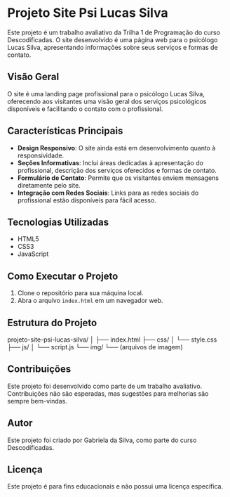 # Projeto Site Psi Lucas Silva

Este projeto é um trabalho avaliativo da Trilha 1 de Programação do curso Descodificadas. O site desenvolvido é uma página web para o psicólogo Lucas Silva, apresentando informações sobre seus serviços e formas de contato.

## Visão Geral

O site é uma landing page profissional para o psicólogo Lucas Silva, oferecendo aos visitantes uma visão geral dos serviços psicológicos disponíveis e facilitando o contato com o profissional.

## Características Principais

- **Design Responsivo**: O site ainda está em desenvolvimento quanto à responsividade.
- **Seções Informativas**: Inclui áreas dedicadas à apresentação do profissional, descrição dos serviços oferecidos e formas de contato.
- **Formulário de Contato**: Permite que os visitantes enviem mensagens diretamente pelo site.
- **Integração com Redes Sociais**: Links para as redes sociais do profissional estão disponíveis para fácil acesso.

## Tecnologias Utilizadas

- HTML5
- CSS3
- JavaScript

## Como Executar o Projeto

1. Clone o repositório para sua máquina local.
2. Abra o arquivo `index.html` em um navegador web.

## Estrutura do Projeto

projeto-site-psi-lucas-silva/
│
├── index.html
├── css/
│ └── style.css
├── js/
│ └── script.js
└── img/
└── (arquivos de imagem)


## Contribuições

Este projeto foi desenvolvido como parte de um trabalho avaliativo. Contribuições não são esperadas, mas sugestões para melhorias são sempre bem-vindas.

## Autor

Este projeto foi criado por Gabriela da Silva, como parte do curso Descodificadas.

## Licença

Este projeto é para fins educacionais e não possui uma licença específica.
